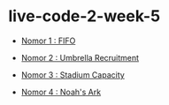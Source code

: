 # live-code-2-week-5

- [Nomor 1 : FIFO](https://github.com/RudyHarunArrasyid/live-code-2-week-5/blob/master/1.js)

- [Nomor 2 : Umbrella Recruitment](https://github.com/RudyHarunArrasyid/live-code-2-week-5/blob/master/2.js)

- [Nomor 3 : Stadium Capacity](https://github.com/RudyHarunArrasyid/live-code-2-week-5/blob/master/3.js)

- [Nomor 4 : Noah's Ark](https://github.com/RudyHarunArrasyid/live-code-2-week-5/blob/master/4.js)
